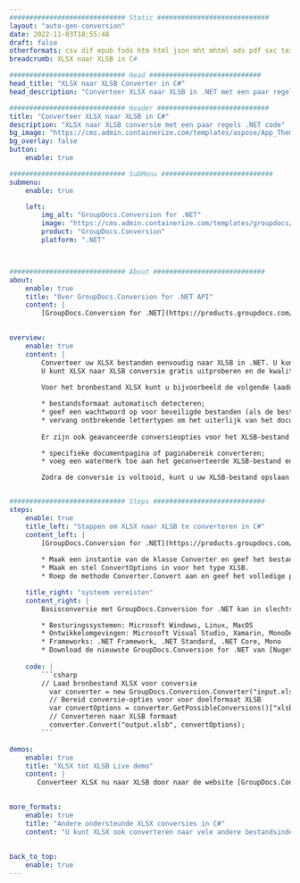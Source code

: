 ```yaml
---
############################# Static ############################
layout: "auto-gen-conversion"
date: 2022-11-03T18:55:48
draft: false
otherformats: csv dif epub fods htm html json mht mhtml ods pdf sxc tex tsv xlam xls xlsb xlsm xlsx xlt xltm xltx xml xps
breadcrumb: XLSX naar XLSB in C#

############################# Head ############################
head_title: "XLSX naar XLSB Converter in C#"
head_description: "Converteer XLSX naar XLSB in .NET met een paar regels code. Gebruik de GroupDocs Document Conversion API om meer dan 160 bestandsformaten te converteren."

############################# Header ############################
title: "Converteer XLSX naar XLSB in C#"
description: "XLSX naar XLSB conversie met een paar regels .NET code"
bg_image: "https://cms.admin.containerize.com/templates/aspose/App_Themes/V3/images/bg/header1.png"
bg_overlay: false
button:
    enable: true

############################# SubMenu ############################
submenu:
    enable: true

    left:
        img_alt: "GroupDocs.Conversion for .NET"
        image: "https://cms.admin.containerize.com/templates/groupdocs/images/product-logos/90x90-noborder/groupdocs-conversion-net.png"
        product: "GroupDocs.Conversion"
        platform: ".NET"



############################# About ############################
about:
    enable: true
    title: "Over GroupDocs.Conversion for .NET API"
    content: |
        [GroupDocs.Conversion for .NET](https://products.groupdocs.com/conversion/net/) kan worden gebruikt om Microsoft Word, Excel, PowerPoint, PDF, Visio en andere formaten te converteren. GroupDocs.Conversion is een standalone API die geschikt is voor back-end en interne systemen waar hoge prestaties vereist zijn. Het is niet afhankelijk van software zoals Microsoft of Open Office.
    

overview:
    enable: true
    content: |
        Converteer uw XLSX bestanden eenvoudig naar XLSB in .NET. U kunt slechts een paar C# coderegels gebruiken op elk platform naar keuze, zoals - Windows, Linux, macOS.
        U kunt XLSX naar XLSB conversie gratis uitproberen en de kwaliteit van de conversieresultaten evalueren. Naast eenvoudige scenario's voor bestandsconversie kunt u meer geavanceerde opties proberen voor het laden van het bronbestand XLSX en voor het opslaan van het XLSB-uitvoerresultaat. 
        
        Voor het bronbestand XLSX kunt u bijvoorbeeld de volgende laadopties gebruiken:

        * bestandsformaat automatisch detecteren;
        * geef een wachtwoord op voor beveiligde bestanden (als de bestandsindeling dit ondersteunt);
        * vervang ontbrekende lettertypen om het uiterlijk van het document te behouden.
        
        Er zijn ook geavanceerde conversieopties voor het XLSB-bestand:

        * specifieke documentpagina of paginabereik converteren;
        * voeg een watermerk toe aan het geconverteerde XLSB-bestand en nog veel meer.

        Zodra de conversie is voltooid, kunt u uw XLSB-bestand opslaan in het lokale bestandspad of in opslag van derden, zoals FTP, Amazon S3, Google Drive, Dropbox enz. Let op: om XLSX naar {{ te converteren) TO}} er is geen extra software nodig, zoals MS Office, Open Office, Adobe Acrobat Reader enz.


############################# Steps ############################
steps:
    enable: true
    title_left: "Stappen om XLSX naar XLSB te converteren in C#"
    content_left: |
        [GroupDocs.Conversion for .NET](https://products.groupdocs.com/conversion/net/) maakt het gemakkelijk voor ontwikkelaars om een ​​XLSX bestand naar XLSB te converteren met een paar regels code.
        
        * Maak een instantie van de klasse Converter en geef het bestand XLSX het volledige pad
        * Maak en stel ConvertOptions in voor het type XLSB.
        * Roep de methode Converter.Convert aan en geef het volledige pad en formaat (XLSB) door als parameter

    title_right: "systeem vereisten"
    content_right: |
        Basisconversie met GroupDocs.Conversion for .NET kan in slechts een paar eenvoudige stappen worden gedaan. Onze API's worden ondersteund op alle belangrijke platforms en besturingssystemen. Voordat u de onderstaande code uitvoert, moet u ervoor zorgen dat de volgende vereisten op uw systeem zijn geïnstalleerd.

        * Besturingssystemen: Microsoft Windows, Linux, MacOS
        * Ontwikkelomgevingen: Microsoft Visual Studio, Xamarin, MonoDevelop
        * Frameworks: .NET Framework, .NET Standard, .NET Core, Mono
        * Download de nieuwste GroupDocs.Conversion for .NET van [Nuget](https://www.nuget.org/packages/groupdocs.conversion)
         
    code: |
        ```csharp    
        // Laad bronbestand XLSX voor conversie
          var converter = new GroupDocs.Conversion.Converter("input.xlsx");
          // Bereid conversie-opties voor voor doelformaat XLSB
          var convertOptions = converter.GetPossibleConversions()["xlsb"].ConvertOptions;
          // Converteren naar XLSB formaat
          converter.Convert("output.xlsb", convertOptions);
        ```

demos:
    enable: true
    title: "XLSX tot XLSB Live demo"
    content: |
       Converteer XLSX nu naar XLSB door naar de website [GroupDocs.Conversion App](https://products.groupdocs.app/conversion/family) te gaan. Online demo heeft de volgende voordelen:
          

more_formats:
    enable: true
    title: "Andere ondersteunde XLSX conversies in C#"
    content: "U kunt XLSX ook converteren naar vele andere bestandsindelingen. Zie de lijst hieronder."
       
       
back_to_top:
    enable: true
---
```

